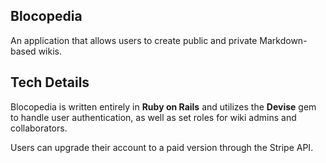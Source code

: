 ## Blocopedia
An application that allows users to create public and private Markdown-based wikis.


## Tech Details
Blocopedia is written entirely in **Ruby on Rails** and utilizes the **Devise** gem to handle user authentication, as well as set roles for wiki admins and collaborators. 

Users can upgrade their account to a paid version through the Stripe API. 

